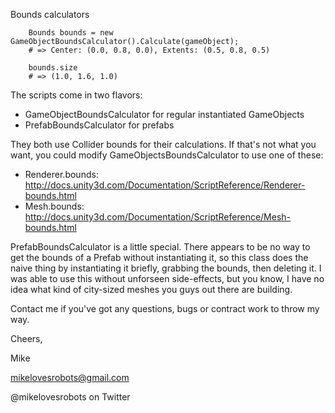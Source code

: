 Bounds calculators

```
    Bounds bounds = new GameObjectBoundsCalculator().Calculate(gameObject);
    # => Center: (0.0, 0.8, 0.0), Extents: (0.5, 0.8, 0.5)

    bounds.size
    # => (1.0, 1.6, 1.0)
```

The scripts come in two flavors:

* GameObjectBoundsCalculator for regular instantiated GameObjects
* PrefabBoundsCalculator for prefabs

They both use Collider bounds for their calculations.  If that's not what you
want, you could modify GameObjectsBoundsCalculator to use one of these:

* Renderer.bounds: http://docs.unity3d.com/Documentation/ScriptReference/Renderer-bounds.html
* Mesh.bounds: http://docs.unity3d.com/Documentation/ScriptReference/Mesh-bounds.html

PrefabBoundsCalculator is a little special.  There appears to be no way to get
the bounds of a Prefab without instantiating it, so this class does the naive
thing by instantiating it briefly, grabbing the bounds, then deleting it.  I was
able to use this without unforseen side-effects, but you know, I have no idea
what kind of city-sized meshes you guys out there are building.

Contact me if you've got any questions, bugs or contract work to throw my way.

Cheers,

Mike

mikelovesrobots@gmail.com

@mikelovesrobots on Twitter
